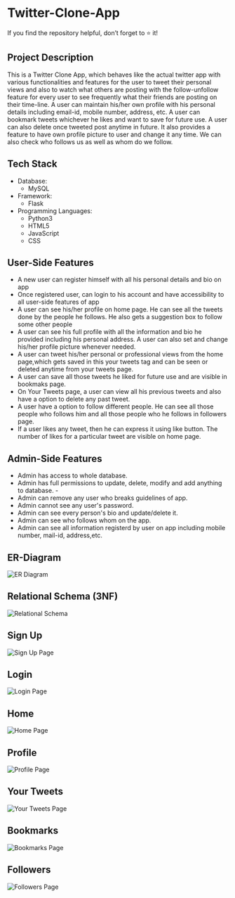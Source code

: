 # Twitter-Clone-App

If you find the repository helpful, don’t forget to ⭐ it!

## Project Description
This is a Twitter Clone App, which behaves like the
actual twitter app with various functionalities and features for the user to
tweet their personal views and also to watch what others are posting with
the follow-unfollow feature for every user to see frequently what their
friends are posting on their time-line. A user can maintain his/her own profile 
with his personal details including email-id, mobile number, address, etc.
A user can bookmark tweets whichever he likes and want to save for future use.
A user can also delete once tweeted post anytime in future. It also provides a feature
to have own profile picture to user and change it any time. We can also check who follows us
as well as whom do we follow.

## Tech Stack

- Database: 
  - MySQL
- Framework: 
  - Flask
- Programming Languages: 
  - Python3
  - HTML5
  - JavaScript
  - CSS
  
## User-Side Features
- A new user can register himself with all his personal details and bio on app
- Once registered user, can login to his account and have accessibility to all user-side features of app
- A user can see his/her profile on home page. He can see all the tweets done by the people he follows. He also gets a suggestion box to follow some other people
- A user can see his full profile with all the information and bio he provided including his personal address. A user can also set and change his/her profile picture whenever needed.
- A user can tweet his/her personal or professional views from the home page,which gets saved in this your tweets tag and can be seen or deleted anytime from your tweets page.
- A user can save all those tweets he liked for future use and are visible in bookmaks page.
- On Your Tweets page, a user can view all his previous tweets and also have a option to delete any past tweet.
- A user have a option to follow different people. He can see all those people who follows him and all those people who he follows in followers page.
- If a user likes any tweet, then he can express it using like button. The number of likes for a particular tweet are visible on home page.

## Admin-Side Features
- Admin has access to whole database.
- Admin has full permissions to update, delete, modify and add anything to database. - 
- Admin can remove any user who breaks guidelines of app.
- Admin cannot see any user's password.
- Admin can see every person's bio and update/delete it.
- Admin can see who follows whom on the app.
- Admin can see all information registerd by user on app including mobile number, mail-id, address,etc.


## ER-Diagram
![ER Diagram](/ER/ER.png)
## Relational Schema (3NF)
![Relational Schema](/ER/RS.png)
## Sign Up
![Sign Up Page](/ScreenShots/signup.png)
## Login
![Login Page](/ScreenShots/login.png)
## Home
![Home Page](/ScreenShots/home.png)
## Profile
![Profile Page](/ScreenShots/profile.png)
## Your Tweets
![Your Tweets Page](/ScreenShots/your_tweets.png)
## Bookmarks
![Bookmarks Page](/ScreenShots/bookmarked_tweets.png)
## Followers
![Followers Page](/ScreenShots/followers.png)
